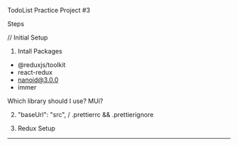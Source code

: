 TodoList Practice Project #3

Steps

// Initial Setup

1. Intall Packages

- @reduxjs/toolkit
- react-redux
- nanoid@3.0.0
- immer

Which library should I use? MUi?

2. "baseUrl": "src", / .prettierrc && .prettierignore

3. Redux Setup

---
